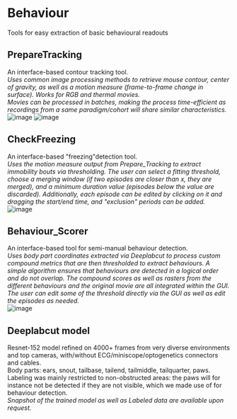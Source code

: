 # Behaviour
Tools for easy extraction of basic behavioural readouts

## PrepareTracking
An interface-based contour tracking tool.  
*Uses common image processing methods to retrieve mouse contour, center of
gravity, as well as a motion measure (frame-to-frame change in surface).
Works for RGB and thermal movies.*  
*Movies can be processed in batches, making the process time-efficient as recordings from a same paradigm/cohort will share similar characteristics.*  
![image](https://github.com/user-attachments/assets/c175bb36-4251-4e63-b466-bcca9b22428f)
![image](https://github.com/user-attachments/assets/d465ea2c-ccc3-4ea2-a152-5a90626488ea)


## CheckFreezing
An interface-based "freezing"detection tool.  
*Uses the motion measure output from Prepare_Tracking to extract immobility bouts via thresholding.
The user can select a fitting threshold, choose a merging window (if two episodes are closer than x, they are merged), and a minimum duration value (episodes below the value are discarded).
Additionally, each episode can be edited by clicking on it and dragging the start/end time, and "exclusion" periods can be added.*  
![image](https://github.com/user-attachments/assets/6a377057-a12c-4c35-915b-48268d834d98)

## Behaviour_Scorer
An interface-based tool for semi-manual behaviour detection.  
*Uses body part coordinates extracted via Deeplabcut to process custom compound metrics that are then thresholded to extract behaviours. A simple algorithm ensures that behaviours are detected in a logical order and do not overlap.
The compound scores as well as rasters from the different behaviours and the original movie are all integrated within the GUI.
The user can edit some of the threshold directly via the GUI as well as edit the episodes as needed.*  
![image](https://github.com/user-attachments/assets/af4dd936-e5dd-4dc8-81b6-d8d407dbe50c)

## Deeplabcut model
Resnet-152 model refined on 4000+ frames from very diverse environments and top cameras, with/without ECG/miniscope/optogenetics connectors and cables.  
Body parts: ears, snout, tailbase, tailend, tailmiddle, tailquarter, paws.  
Labeling was mainly restricted to non-obstructed areas: the paws will for instance not be detected if they are not visible, which we made use of for behaviour detection.  
*Snapshot of the trained model as well as Labeled data are available upon request.*  
